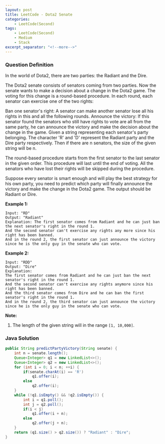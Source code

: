 ```yaml
---
layout: post
title: LeetCode - Dota2 Senate
categories:
    - LeetCode(Second)
tags:
    - LeetCode(Second)
    - Medium
    - Stack
excerpt_separator: "<!--more-->"
---
```


### Question Definition
In the world of Dota2, there are two parties: the Radiant and the Dire.

The Dota2 senate consists of senators coming from two parties. Now the senate wants to make a decision about a change in the Dota2 game. The voting for this change is a round-based procedure. In each round, each senator can exercise one of the two rights:

Ban one senator's right:
A senator can make another senator lose all his rights in this and all the following rounds.
Announce the victory:
If this senator found the senators who still have rights to vote are all from the same party, he can announce the victory and make the decision about the change in the game.
Given a string representing each senator's party belonging. The character 'R' and 'D' represent the Radiant party and the Dire party respectively. Then if there are n senators, the size of the given string will be n.

The round-based procedure starts from the first senator to the last senator in the given order. This procedure will last until the end of voting. All the senators who have lost their rights will be skipped during the procedure.

Suppose every senator is smart enough and will play the best strategy for his own party, you need to predict which party will finally announce the victory and make the change in the Dota2 game. The output should be Radiant or Dire.
<!--more-->

**Example 1:**
```
Input: "RD"
Output: "Radiant"
Explanation: The first senator comes from Radiant and he can just ban the next senator's right in the round 1.
And the second senator can't exercise any rights any more since his right has been banned.
And in the round 2, the first senator can just announce the victory since he is the only guy in the senate who can vote.
```
**Example 2:**
```
Input: "RDD"
Output: "Dire"
Explanation:
The first senator comes from Radiant and he can just ban the next senator's right in the round 1.
And the second senator can't exercise any rights anymore since his right has been banned.
And the third senator comes from Dire and he can ban the first senator's right in the round 1.
And in the round 2, the third senator can just announce the victory since he is the only guy in the senate who can vote.
```
**Note:**
1. The length of the given string will in the range `[1, 10,000]`.
### Java Solution
```java
public String predictPartyVictory(String senate) {
    int n = senate.length();
    Queue<Integer> q1 = new LinkedList<>();
    Queue<Integer> q2 = new LinkedList<>();
    for (int i = 0; i < n; ++i) {
        if(senate.charAt(i) == 'R')
            q1.offer(i);
        else
            q2.offer(i);
    }
    while (!q1.isEmpty() && !q2.isEmpty()) {
        int i = q1.poll();
        int j = q2.poll();
        if(i < j)
            q1.offer(i + n);
        else
            q2.offer(j + n);
    }
    return (q1.size() > q2.size()) ? "Radiant" : "Dire";
}
```